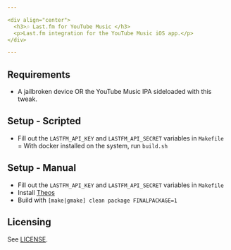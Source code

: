 ```yaml
---

<div align="center">
  <h3>🎶 Last.fm for YouTube Music </h3>
  <p>Last.fm integration for the YouTube Music iOS app.</p>
</div>

---
```


## Requirements
- A jailbroken device OR the YouTube Music IPA sideloaded with this tweak.

## Setup - Scripted

- Fill out the `LASTFM_API_KEY` and `LASTFM_API_SECRET` variables in `Makefile`
= With docker installed on the system, run `build.sh`

## Setup - Manual
- Fill out the `LASTFM_API_KEY` and `LASTFM_API_SECRET` variables in `Makefile`
- Install [Theos](https://github.com/theos/theos)
- Build with `[make|gmake] clean package FINALPACKAGE=1`



## Licensing
See [LICENSE](/LICENSE).
